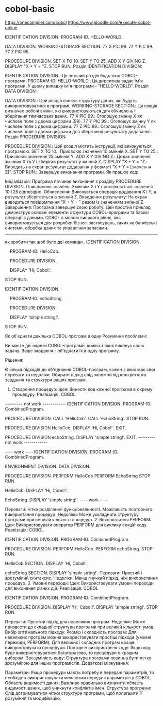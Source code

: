 # cobol-basic

https://onecompiler.com/cobol
https://www.jdoodle.com/execute-cobol-online


IDENTIFICATION DIVISION.
PROGRAM-ID. HELLO-WORLD.

DATA DIVISION.
    WORKING-STORAGE SECTION.
        77 X PIC 99.
        77 Y PIC 99.
        77 Z PIC 99.

PROCEDURE DIVISION.
    SET X TO 10.
    SET Y TO 25.
    ADD X Y GIVING Z.
    DISPLAY "X + Y = "Z.
STOP RUN.
Розділ IDENTIFICATION DIVISION:

IDENTIFICATION DIVISION.: Це перший розділ будь-якої COBOL-програми.
PROGRAM-ID. HELLO-WORLD.: Ця директива задає ім'я програми. У цьому випадку ім'я програми - "HELLO-WORLD".
Розділ DATA DIVISION:

DATA DIVISION.: Цей розділ описує структуру даних, які будуть використовуватися в програмі.
WORKING-STORAGE SECTION.: Ця секція визначає робочі змінні, які використовуються для обчислень і зберігання тимчасових даних.
77 X PIC 99.: Оголошує змінну X як числове поле з двома цифрами (99).
77 Y PIC 99.: Оголошує змінну Y як числове поле з двома цифрами.
77 Z PIC 99.: Оголошує змінну Z як числове поле з двома цифрами для зберігання результату додавання.
Розділ PROCEDURE DIVISION:

PROCEDURE DIVISION.: Цей розділ містить інструкції, які виконуються програмою.
SET X TO 10.: Присвоює значення 10 змінній X.
SET Y TO 25.: Присвоює значення 25 змінній Y.
ADD X Y GIVING Z.: Додає значення змінних X та Y і зберігає результат у змінній Z.
DISPLAY "X + Y = "Z.: Виводить на екран результат додавання у форматі "X + Y = [значення Z]".
STOP RUN.: Завершує виконання програми.
Як працює код:

Ініціалізація: Програма починає виконання з розділу PROCEDURE DIVISION.
Присвоєння значень: Змінним X і Y присвоюються значення 10 і 25 відповідно.
Обчислення: Виконується операція додавання X і Y, а результат зберігається в змінній Z.
Виведення результату: На екран виводиться повідомлення "X + Y = " разом із значенням змінної Z.
Завершення: Програма завершує свою роботу.
Цей простий приклад демонструє основні елементи структури COBOL-програми та базові операції з даними. COBOL є мовою високого рівня, яка використовується для розробки бізнес-застосувань, таких як банківські системи, обробка даних та управління запасами.

-------------------

як зробити так щоб було дві команди . IDENTIFICATION DIVISION.

    PROGRAM-ID. HelloCob.

    PROCEDURE DIVISION.

    DISPLAY 'Hi, Cobol!'.

STOP RUN.



IDENTIFICATION DIVISION.

    PROGRAM-ID. echoString.

    PROCEDURE DIVISION.

    DISPLAY 'simple string!'.

STOP RUN.



Як об'єднати декілька COBOL-програм в одну
Розуміння проблеми:

Ви маєте дві окремі COBOL-програми, кожна з яких виконує свою задачу. Ваше завдання - об'єднати їх в одну програму.

Рішення:

Є кілька підходів до об'єднання COBOL-програм, кожен з яких має свої переваги та недоліки. Обирати підхід слід залежно від конкретного завдання та структури ваших програм.

1. Створення процедур:
Ідея: Винести код кожної програми в окрему процедуру.
Реалізація:
COBOL

--------- not work ------------
IDENTIFICATION DIVISION.
PROGRAM-ID. CombinedProgram.

PROCEDURE DIVISION.
    CALL 'HelloCob'.
    CALL 'echoString'.
    STOP RUN.

PROCEDURE DIVISION HelloCob.
    DISPLAY 'Hi, Cobol!'.
    EXIT.

PROCEDURE DIVISION echoString.
    DISPLAY 'simple string!'.
    EXIT.
--------- not work ------------


---- work ---- 
IDENTIFICATION DIVISION.
PROGRAM-ID. CombinedProgram.

ENVIRONMENT DIVISION.
DATA DIVISION.

PROCEDURE DIVISION.
    PERFORM HelloCob
    PERFORM EchoString
    STOP RUN.

HelloCob.
    DISPLAY 'Hi, Cobol!'.

EchoString.
    DISPLAY 'simple string!'.
---- work ---- 

    

Переваги:
Чітке розділення функціональності.
Можливість повторного використання процедур.
Недоліки:
Може ускладнити структуру програми при великій кількості процедур.
2. Використання PERFORM:
Ідея: Використовувати оператор PERFORM для виклику секцій коду.
Реалізація:
COBOL

IDENTIFICATION DIVISION.
PROGRAM-ID. CombinedProgram.

PROCEDURE DIVISION.
    PERFORM HelloCob.
    PERFORM echoString.
    STOP RUN.

HelloCob SECTION.
    DISPLAY 'Hi, Cobol!'.

echoString SECTION.
    DISPLAY 'simple string!'.
Переваги:
Простий і зрозумілий синтаксис.
Недоліки:
Менш гнучкий підхід, ніж використання процедур.
3. Умовні переходи:
Ідея: Використовувати умовні переходи для виконання різних дій.
Реалізація:
COBOL

IDENTIFICATION DIVISION.
PROGRAM-ID. CombinedProgram.

PROCEDURE DIVISION.
    DISPLAY 'Hi, Cobol!'.
    DISPLAY 'simple string!'.
    STOP RUN.

Переваги:
Простий підхід для невеликих програм.
Недоліки:
Може призвести до складної структури програми при великій кількості умов.
Вибір оптимального підходу:
Розмір і складність програм: Для невеликих програм можна використовувати простіші підходи (умовні переходи, PERFORM). Для великих і складних програм краще використовувати процедури.
Повторне використання коду: Якщо код буде використовуватися багаторазово, то процедури є кращим вибором.
Зрозумілість коду: Структура програми повинна бути легко зрозумілою для інших програмістів.
Додаткові міркування:

Параметри: Якщо процедури мають потребу в передачі параметрів, то необхідно використовувати механізми передачі параметрів у COBOL.
Область видимості даних: Важливо правильно визначити область видимості даних, щоб уникнути конфліктів імен.
Структура програми: Слід дотримуватися чіткої структури програми, щоб полегшити її розуміння та модифікацію.